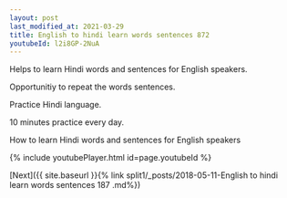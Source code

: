 ```yaml
---
layout: post
last_modified_at: 2021-03-29
title: English to hindi learn words sentences 872 
youtubeId: l2i8GP-2NuA
---
```

 
 
Helps to learn Hindi words and sentences for English speakers.

Opportunitiy to repeat the words sentences. 

Practice Hindi language. 
 
10 minutes practice every day. 
 
How to learn Hindi words and sentences for English speakers 
 
{% include youtubePlayer.html id=page.youtubeId %}
 
 
[Next]({{ site.baseurl }}{% link  split1/_posts/2018-05-11-English to hindi learn words sentences 187 .md%})
 
